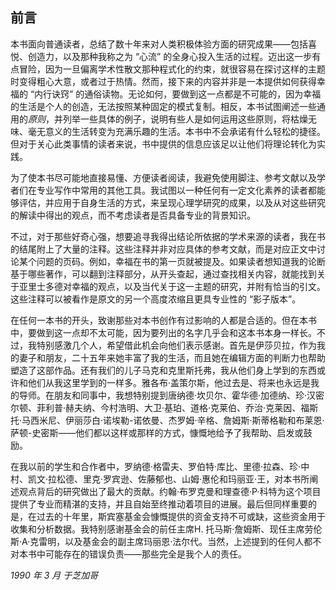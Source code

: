 
## **前言**

本书面向普通读者，总结了数十年来对人类积极体验方面的研究成果——包括喜悦、创造力，以及那种我称之为 “心流” 的全身心投入生活的过程。迈出这一步有点冒险，因为一旦偏离学术性散文那种程式化的约束，就很容易在探讨这样的主题时变得粗心大意，或者过于热情。然而，接下来的内容并非是一本提供如何获得幸福的 “内行诀窍” 的通俗读物。无论如何，要做到这一点都是不可能的，因为幸福的生活是个人的创造，无法按照某种固定的模式复制。相反，本书试图阐述一些通用的*原则*，并列举一些具体的例子，说明有些人是如何运用这些原则，将枯燥无味、毫无意义的生活转变为充满乐趣的生活。本书中不会承诺有什么轻松的捷径。但对于关心此类事情的读者来说，书中提供的信息应该足以让他们将理论转化为实践。

为了使本书尽可能地直接易懂、方便读者阅读，我避免使用脚注、参考文献以及学者们在专业写作中常用的其他工具。我试图以一种任何有一定文化素养的读者都能够评估，并应用于自身生活的方式，来呈现心理学研究的成果，以及从对这些研究的解读中得出的观点，而不考虑读者是否具备专业的背景知识。

不过，对于那些好奇心强，想要追寻我得出结论所依据的学术来源的读者，我在书的结尾附上了大量的注释。这些注释并非对应具体的参考文献，而是对应正文中讨论某个问题的页码。例如，幸福在书的第一页就被提及。如果读者想知道我的论断基于哪些著作，可以翻到注释部分，从开头查起，通过查找相关内容，就能找到关于亚里士多德对幸福的观点，以及当代关于这一主题的研究，并附有恰当的引文。这些注释可以被看作是原文的另一个高度浓缩且更具专业性的 “影子版本”。

在任何一本书的开头，致谢那些对本书创作有过影响的人都是合适的。但在本书中，要做到这一点却不太可能，因为要列出的名字几乎会和这本书本身一样长。不过，我特别感激几个人，希望借此机会向他们表示感谢。首先是伊莎贝拉，作为我的妻子和朋友，二十五年来她丰富了我的生活，而且她在编辑方面的判断力也帮助塑造了这部作品。还有我们的儿子马克和克里斯托弗，我从他们身上学到的东西或许和他们从我这里学到的一样多。雅各布·盖策尔斯，他过去是、将来也永远是我的导师。在朋友和同事中，我想特别提到唐纳德·坎贝尔、霍华德·加德纳、珍·汉密尔顿、菲利普·赫夫纳、今村浩明、大卫·基珀、道格·克莱伯、乔治·克莱因、福斯托·马西米尼、伊丽莎白·诺埃勒-诺依曼、杰罗姆·辛格、詹姆斯·斯蒂格勒和布莱恩·萨顿-史密斯——他们都以这样或那样的方式，慷慨地给予了我帮助、启发或鼓励。

在我以前的学生和合作者中，罗纳德·格雷夫、罗伯特·库比、里德·拉森、珍·中村、凯文·拉松德、里克·罗宾逊、佐藤郁也、山姆·惠伦和玛丽亚·王，对本书所阐述观点背后的研究做出了最大的贡献。约翰·布罗克曼和理查德·P·科特为这个项目提供了专业而精湛的支持，并且自始至终推动着项目的进展。最后但同样重要的是，在过去的十年里，斯宾塞基金会慷慨提供的资金支持不可或缺，这些资金用于收集和分析数据。我特别感谢基金会的前任主席H. 托马斯·詹姆斯、现任主席劳伦斯·A·克雷明，以及基金会的副主席玛丽恩·法尔代。当然，上述提到的任何人都不对本书中可能存在的错误负责——那些完全是我个人的责任。

*1990 年 3 月 于芝加哥*
